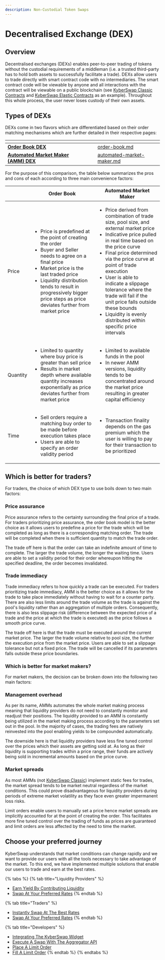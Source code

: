 ```yaml
---
description: Non-Custodial Token Swaps
---
```


# Decentralised Exchange (DEX)

## Overview

Decentralised exchanges (DEXs) enables peer-to-peer trading of tokens without the custodial requirements of a middleman (i.e. a trusted third-party has to hold both assets to successfully facilitate a trade). DEXs allow users to trade directly with smart contract code with no intermediaries. The smart contract code will be viewable by anyone and all interactions with the contract will be viewable on a public blockchain (see [KyberSwap Classic Contracts](../../../liquidity-solutions/kyberswap-classic/contracts/classic-contract-addresses.md) and [KyberSwap Elastic Contracts](../../../liquidity-solutions/kyberswap-elastic/contracts/elastic-contract-addresses.md) as an example). Throughout this whole process, the user never loses custody of their own assets.

## Types of DEXs

DEXs come in two flavors which are differentiated based on their order matching mechanisms which are further detailed in their respective pages:

<table data-card-size="large" data-view="cards"><thead><tr><th></th><th data-hidden></th><th data-hidden></th><th data-hidden data-card-target data-type="content-ref"></th></tr></thead><tbody><tr><td><strong></strong><a href="order-book.md"><strong>Order Book DEX</strong></a><strong></strong></td><td></td><td></td><td><a href="order-book.md">order-book.md</a></td></tr><tr><td><strong></strong><a href="automated-market-maker.md"><strong>Automated Market Maker (AMM) DEX</strong></a><strong></strong></td><td></td><td></td><td><a href="automated-market-maker.md">automated-market-maker.md</a></td></tr></tbody></table>

For the purpose of this comparison, the table below summarizes the pros and cons of each according to three main convenience factors:

|          | Order Book                                                                                                                                                                                                                                                                                                     | Automated Market Maker                                                                                                                                                                                                                                                                                                                                                                                                                                         |
| -------- | -------------------------------------------------------------------------------------------------------------------------------------------------------------------------------------------------------------------------------------------------------------------------------------------------------------- | -------------------------------------------------------------------------------------------------------------------------------------------------------------------------------------------------------------------------------------------------------------------------------------------------------------------------------------------------------------------------------------------------------------------------------------------------------------- |
| Price    | <ul><li>Price is predefined at the point of creating the order</li><li>Buyer and Seller needs to agree on a final price</li><li>Market price is the last traded price</li><li>Liquidity distribution tends to result in progressively bigger price steps as price deviates further from market price</li></ul> | <ul><li>Price derived from combination of trade size, pool size, and external market price</li><li>Indicative price pulled in real time based on the price curve</li><li>Final price determined via the price curve at point of trade execution</li><li>User is able to indicate a slippage tolerance where the trade will fail if the unit price falls outside these bounds</li><li>Liquidity is evenly distributed within specific price intervals</li></ul> |
| Quantity | <ul><li>Limited to quantity where buy price is greater than sell price</li><li>Results in market depth where available quantity increases exponentially as price deviates further from market price</li></ul>                                                                                                  | <ul><li>Limited to available funds in the pool</li><li>In newer AMM versions, liquidity tends to be concentrated around the market price resulting in greater capital efficiency</li></ul>                                                                                                                                                                                                                                                                     |
| Time     | <ul><li>Sell orders require a matching buy order to be made before execution takes place</li><li>Users are able to specify an order validity period</li></ul>                                                                                                                                                  | <ul><li>Transaction finality depends on the gas premium which the user is willing to pay for their transaction to be prioritized</li></ul>                                                                                                                                                                                                                                                                                                                     |

## Which is better for traders?

For traders, the choice of which DEX type to use boils down to two main factors:&#x20;

### **Price assurance**

Price assurance refers to the certainty surrounding the final price of a trade. For traders prioritizing price assurance, the order book model is the better choice as it allows users to predefine a price for the trade which will be completed as long as there is a corresponding matching order. The trade will be completed when there is sufficient quantity to match the trade order.

The trade off here is that the order can take an indefinite amount of time to complete. The larger the trade volume, the longer the waiting time. Users are able to set a validity period for their order whereupon hitting the specified deadline, the order becomes invalidated.

### **Trade immediacy**

Trade immediacy refers to how quickly a trade can be executed. For traders prioritizing trade immediacy, AMM is the better choice as it allows for the trade to take place immediately without having to wait for a counter party. There are also less limits around the trade volume as the trade is against the pool's liquidity rather than an aggregation of multiple orders. Consequently, there is also less slippage risk (difference between the expected price of a trade and the price at which the trade is executed) as the price follows a smooth price curve.

The trade off here is that the trade must be executed around the current market price. The larger the trade volume relative to pool size, the further the execution price from the market price. Users are able to set a slippage tolerance but not a fixed price. The trade will be cancelled if its parameters falls outside these price boundaries.

### Which is better for market makers?

For market makers, the decision can be broken down into the following two main factors:

### Management overhead

As per its name, AMMs automates the whole market making process meaning that liquidity providers do not need to constantly monitor and readjust their positions. The liquidity provided to an AMM is constantly being utilized in the market making process according to the parameters set out in the pool. In the majority of cases, the trading fees are natively reinvested into the pool enabling yields to be compounded automatically.

The downside here is that liquidity providers have less fine tuned control over the prices which their assets are getting sold at. As long as their liquidity is supporting trades within a price range, their funds are actively being sold in incremental amounts based on the price curve.&#x20;

### Market spreads

As most AMMs (not [KyberSwap Classic](../../../liquidity-solutions/kyberswap-classic/)) implement static fees for trades, the market spread tends to be market neutral regardless of the market conditions. This could prove disadvantageous for liquidity providers during periods of extreme market volatility as they face even greater impermanent loss risks.

Limit orders enable users to manually set a price hence market spreads are implicitly accounted for  at the point of creating the order. This facilitates more fine tuned control over the trading of funds as prices are guaranteed and limit orders are less affected by the need to time the market.

## Choose your preferred journey

KyberSwap understands that market conditions can change rapidly and we want to provide our users with all the tools necessary to take advantage of the market. To this end, we have implemented multiple solutions that enable our users to trade and earn at the best rates.

{% tabs %}
{% tab title="Liquidity Providers" %}
* [Earn Yield By Contributing Liquidity](../../../kyberswap-solutions/kyberswap-interface/user-guides/earn-yield-by-contributing-liquidity.md)
* [Swap At Your Preferred Rates](../../../kyberswap-solutions/kyberswap-interface/user-guides/trade-at-your-preferred-rates.md)
{% endtab %}

{% tab title="Traders" %}
* [Instantly Swap At The Best Rates](../../../kyberswap-solutions/kyberswap-interface/user-guides/instantly-swap-at-the-best-rates.md)
* [Swap At Your Preferred Rates](../../../kyberswap-solutions/kyberswap-interface/user-guides/trade-at-your-preferred-rates.md)
{% endtab %}

{% tab title="Developers" %}
* [Integrating The KyberSwap Widget](../../../kyberswap-solutions/kyberswap-widget/developer-guides/draft-integrating-the-kyberswap-widget.md)
* [Execute A Swap With The Aggregator API](../../../kyberswap-solutions/kyberswap-aggregator/developer-guides/execute-a-swap-with-the-aggregator-api.md)
* [Place A Limit Order](../../../kyberswap-solutions/limit-order/developer-guides/place-a-limit-order.md)
* [Fill A Limit Order](../../../kyberswap-solutions/limit-order/developer-guides/fill-a-limit-order.md)
{% endtab %}
{% endtabs %}
